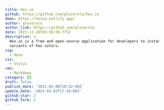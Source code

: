 ```yaml
---
title: Hex.io
github: https://github.com/gloverola/hex.io
demo: https://hexio.netlify.app/
author: gloverola
author_link: https://github.com/gloverola
date: 2023-11-28T03:58:59.775Z
description: >-
  Hex.io is a free and open-source application for developers to instantly get
  variants of hex colors.
ssg:
  - Hexo
css:
  - Stylus
cms:
  - Markdown
category: []
draft: false
publish_date: '2021-02-06T10:52:09Z'
update_date: '2023-03-02T17:36:09Z'
github_star: 2
github_fork: 1
---
```

